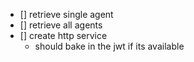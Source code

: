 - [] retrieve single agent
- [] retrieve all agents
- [] create http service
    - should bake in the jwt if its available